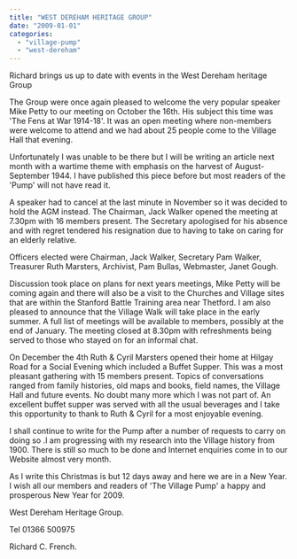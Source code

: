```yaml
---
title: "WEST DEREHAM HERITAGE GROUP"
date: "2009-01-01"
categories: 
  - "village-pump"
  - "west-dereham"
---
```


Richard brings us up to date with events in the West Dereham heritage Group

The Group were once again pleased to welcome the very popular speaker Mike Petty to our meeting on October the 16th. His subject this time was 'The Fens at War 1914-18'. It was an open meeting where non-members were welcome to attend and we had about 25 people come to the Village Hall that evening.

Unfortunately I was unable to be there but I will be writing an article next month with a wartime theme with emphasis on the harvest of August-September 1944. I have published this piece before but most readers of the 'Pump' will not have read it.

A speaker had to cancel at the last minute in November so it was decided to hold the AGM instead. The Chairman, Jack Walker opened the meeting at 7.30pm with 16 members present. The Secretary apologised for his absence and with regret tendered his resignation due to having to take on caring for an elderly relative.

Officers elected were Chairman, Jack Walker, Secretary Pam Walker, Treasurer Ruth Marsters, Archivist, Pam Bullas, Webmaster, Janet Gough.

Discussion took place on plans for next years meetings, Mike Petty will be coming again and there will also be a visit to the Churches and Village sites that are within the Stanford Battle Training area near Thetford. I am also pleased to announce that the Village Walk will take place in the early summer. A full list of meetings will be available to members, possibly at the end of January. The meeting closed at 8.30pm with refreshments being served to those who stayed on for an informal chat.

On December the 4th Ruth & Cyril Marsters opened their home at Hilgay Road for a Social Evening which included a Buffet Supper. This was a most pleasant gathering with 15 members present. Topics of conversations ranged from family histories, old maps and books, field names, the Village Hall and future events. No doubt many more which I was not part of. An excellent buffet supper was served with all the usual beverages and I take this opportunity to thank to Ruth & Cyril for a most enjoyable evening.

I shall continue to write for the Pump after a number of requests to carry on doing so .I am progressing with my research into the Village history from 1900. There is still so much to be done and Internet enquiries come in to our Website almost very month.

As I write this Christmas is but 12 days away and here we are in a New Year. I wish all our members and readers of 'The Village Pump' a happy and prosperous New Year for 2009.

West Dereham Heritage Group.

Tel 01366 500975

Richard C. French.
